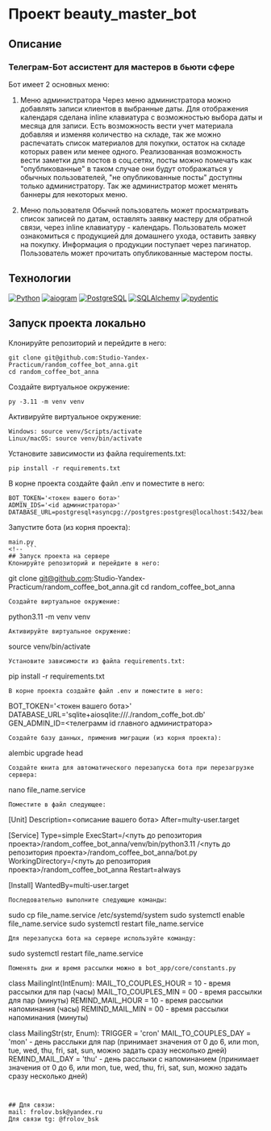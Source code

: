 # Проект beauty_master_bot

## Описание

### Телеграм-Бот ассистент для мастеров в бьюти сфере ###

Бот имеет 2 основных меню:

1. Меню администратора
Через меню администратора можно добавлять записи клиентов в выбранные даты. Для отображения календаря сделана inline клавиатура с возможностью выбора даты и месяца для записи. Есть возможность вести учет материала добавляя и изменяя количество на складе, так же можно распечатать список материалов для покупки, остаток на складе которых равен или менее одного. Реализованная возможность вести заметки для постов в соц.сетях, посты можно помечать как "опубликованные" в таком случае они будут отображаться у обычных пользователей, "не опубликованные посты" доступны только администратору.
Так же администратор может менять баннеры для некоторых меню.

2. Меню пользователя
Обычнй пользователь может просматривать список записей по датам, оставлять заявку мастеру для обратной связи, через inline клавиатуру - календарь. Пользователь может ознакомиться с продукцией для домашнего ухода, оставить заявку на покупку. Информация о продукции поступает через пагинатор. Пользователь может прочитать опубликованные мастером посты.

## Технологии
[![Python](https://img.shields.io/badge/python-3.11-blue?logo=python)](https://www.python.org/)
[![aiogram](https://img.shields.io/badge/aiogram-3.4-blue)](https://docs.aiogram.dev/en/latest/)
[![PostgreSQL](https://img.shields.io/badge/PostgreSQL-blue?logo=PostgreSQL&logoColor=white/)](https://www.postgresql.org/)
[![SQLAlchemy](https://img.shields.io/badge/SQLAlchemy-blue)](https://docs.sqlalchemy.org/en/20/)
[![pydentic](https://img.shields.io/badge/pydentic-blue)](https://pydantic-docs.helpmanual.io/)


## Запуск проекта локально

Клонируйте репозиторий и перейдите в него:

```
git clone git@github.com:Studio-Yandex-Practicum/random_coffee_bot_anna.git
cd random_coffee_bot_anna
```

Создайте виртуальное окружение:
```
py -3.11 -m venv venv
```
Активируйте виртуальное окружение:
```
Windows: source venv/Scripts/activate
Linux/macOS: source venv/bin/activate
```
Установите зависимости из файла requirements.txt:
```
pip install -r requirements.txt
```
В корне проекта создайте файл .env и поместите в него:
```
BOT_TOKEN='<токен вашего бота>'
ADMIN_IDS='<id администратора>'
DATABASE_URL=postgresql+asyncpg://postgres:postgres@localhost:5432/beauty_bot
```
Запустите бота (из корня проекта):
```
main.py
<!-- ```
## Запуск проекта на сервере
Клонируйте репозиторий и перейдите в него:
```
git clone git@github.com:Studio-Yandex-Practicum/random_coffee_bot_anna.git
cd random_coffee_bot_anna
```
Создайте виртуальное окружение:
```
python3.11 -m venv venv
```
Активируйте виртуальное окружение:
```
source venv/bin/activate
```
Установите зависимости из файла requirements.txt:
```
pip install -r requirements.txt
```
В корне проекта создайте файл .env и поместите в него:
```
BOT_TOKEN='<токен вашего бота>'
DATABASE_URL='sqlite+aiosqlite:///./random_coffe_bot.db'
GEN_ADMIN_ID=<телеграмм id главного администратора>
```
Создайте базу данных, применив миграции (из корня проекта):
```
alembic upgrade head
```
Создайте юнита для автоматического перезапуска бота при перезагрузке сервера:
```
nano file_name.service
```
Поместите в файл следующее:
```
[Unit]
Description=<описание вашего бота>
After=multy-user.target

[Service]
Type=simple
ExecStart=/<путь до репозитория проекта>/random_coffee_bot_anna/venv/bin/python3.11 /<путь до репозитория проекта>/random_coffee_bot_anna/bot.py
WorkingDirectory=/<путь до репозитория проекта>/random_coffee_bot_anna
Restart=always

[Install]
WantedBy=multi-user.target
```
Последовательно выполните следующие команды:
```
sudo cp file_name.service /etc/systemd/system
sudo systemctl enable file_name.service
sudo systemctl restart file_name.service
```
Для перезапуска бота на сервере используйте команду:
```
sudo systemctl restart file_name.service
```
Поменять дни и время рассылки можно в bot_app/core/constants.py
```
class MailingInt(IntEnum):
    MAIL_TO_COUPLES_HOUR = 10  - время рассылки для пар (часы)
    MAIL_TO_COUPLES_MIN = 00 - время рассылки для пар (минуты)
    REMIND_MAIL_HOUR = 10  - время рассылки напоминания (часы)
    REMIND_MAIL_MIN = 00  - время рассылки напоминания (минуты)


class MailingStr(str, Enum):
    TRIGGER = 'cron'
    MAIL_TO_COUPLES_DAY = 'mon' - день расслыки для пар (принимает значения от 0 до 6, или mon, tue, wed, thu, fri, sat, sun, можно задать сразу несколько дней)
    REMIND_MAIL_DAY = 'thu' - день расслыки с напоминанием (принимает значения от 0 до 6, или mon, tue, wed, thu, fri, sat, sun,  можно задать сразу несколько дней)
``` -->


## Для связи:
mail: frolov.bsk@yandex.ru
Для связи tg: @frolov_bsk